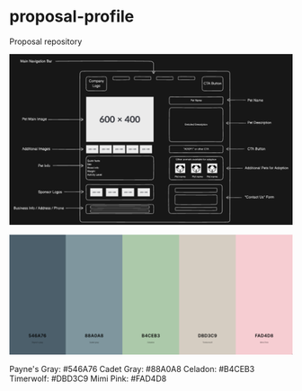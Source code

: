# proposal-profile
Proposal repository

![Wireframe](./Wireframe.png)

![Color-palette](./Color-palette.png)

Payne's Gray: #546A76
Cadet Gray: #88A0A8
Celadon: #B4CEB3
Timerwolf: #DBD3C9
Mimi Pink: #FAD4D8